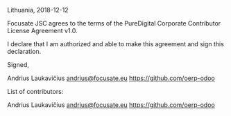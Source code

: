 Lithuania, 2018-12-12

Focusate JSC agrees to the terms of the PureDigital Corporate Contributor License
Agreement v1.0.

I declare that I am authorized and able to make this agreement and sign this
declaration.

Signed,

Andrius Laukavičius andrius@focusate.eu https://github.com/oerp-odoo

List of contributors:

Andrius Laukavičius andrius@focusate.eu https://github.com/oerp-odoo
